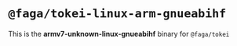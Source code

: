 # `@faga/tokei-linux-arm-gnueabihf`

This is the **armv7-unknown-linux-gnueabihf** binary for `@faga/tokei`

